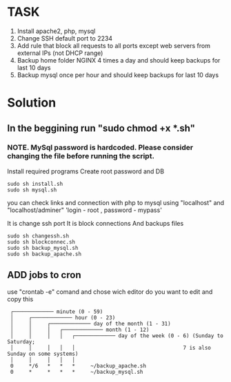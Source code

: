 # TASK
1. Install apache2, php, mysql
2. Change SSH default port to 2234
3. Add rule that block all requests to all ports except web servers from external IPs (not DHCP range)
4. Backup home folder NGINX 4 times a day and should keep backups for last 10 days
5. Backup mysql once per hour and should keep backups for last 10 days

# Solution
## In the beggining run "sudo chmod +x *.sh"
### NOTE. MySql password is hardcoded. Please consider changing the file before running the script.

Install required programs
Create root password and DB

    sudo sh install.sh
    sudo sh mysql.sh
    
you can check links and connection with php to mysql using "localhost" and "localhost/adminer" 'login - root , password - mypass'

It is change ssh port
It is block connections
And backups files

    sudo sh changessh.sh
    sudo sh blockconnec.sh
    sudo sh backup_mysql.sh
    sudo sh backup_apache.sh

## ADD jobs to cron

use "crontab -e" comand and chose wich editor do you want to edit and copy this
    
     ┌───────────── minute (0 - 59)
     │     ┌───────────── hour (0 - 23)
     │     │     ┌───────────── day of the month (1 - 31)
     │     │     │   ┌───────────── month (1 - 12)
     │     │     │   │   ┌───────────── day of the week (0 - 6) (Sunday to Saturday;
     │     │     │   │   │                                   7 is also Sunday on some systems)
     │     │     │   │   │
     0     */6   *   *   *     ~/backup_apache.sh
     0     *     *   *   *     ~/backup_mysql.sh
